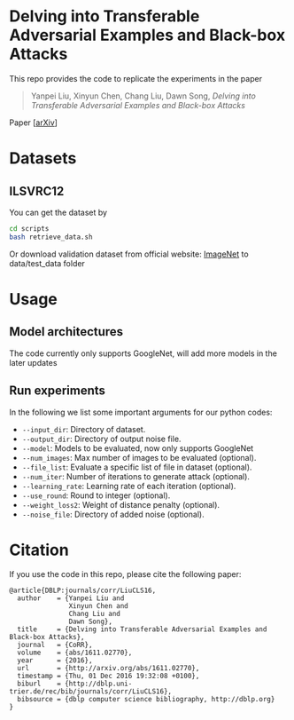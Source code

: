 # Delving into Transferable Adversarial Examples and Black-box Attacks

This repo provides the code to replicate the experiments in the paper

> Yanpei Liu, Xinyun Chen, Chang Liu, Dawn Song, <cite> Delving into Transferable Adversarial Examples and Black-box Attacks </cite>

Paper [[arXiv](https://arxiv.org/abs/1611.02770)]

# Datasets

## ILSVRC12
You can get the dataset by
```bash
cd scripts
bash retrieve_data.sh
```
Or download validation dataset from official website: [ImageNet](www.image-net.org/challenges/LSVRC/2012/) to data/test_data folder

# Usage

## Model architectures

The code currently only supports GoogleNet, will add more models in the later updates

## Run experiments

In the following we list some important arguments for our python codes:
* `--input_dir`: Directory of dataset.
* `--output_dir`: Directory of output noise file.
* `--model`: Models to be evaluated, now only supports GoogleNet
* `--num_images`: Max number of images to be evaluated (optional).
* `--file_list`: Evaluate a specific list of file in dataset (optional).
* `--num_iter`: Number of iterations to generate attack (optional).
* `--learning_rate`: Learning rate of each iteration (optional).
* `--use_round`: Round to integer (optional).
* `--weight_loss2`: Weight of distance penalty (optional).
* `--noise_file`: Directory of added noise (optional).

# Citation

If you use the code in this repo, please cite the following paper:

```
@article{DBLP:journals/corr/LiuCLS16,
  author    = {Yanpei Liu and
               Xinyun Chen and
               Chang Liu and
               Dawn Song},
  title     = {Delving into Transferable Adversarial Examples and Black-box Attacks},
  journal   = {CoRR},
  volume    = {abs/1611.02770},
  year      = {2016},
  url       = {http://arxiv.org/abs/1611.02770},
  timestamp = {Thu, 01 Dec 2016 19:32:08 +0100},
  biburl    = {http://dblp.uni-trier.de/rec/bib/journals/corr/LiuCLS16},
  bibsource = {dblp computer science bibliography, http://dblp.org}
}
```
